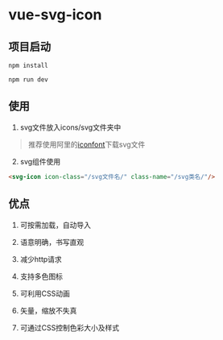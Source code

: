 # vue-svg-icon

## 项目启动

```
npm install

npm run dev
```

## 使用

1. svg文件放入icons/svg文件夹中

> 推荐使用阿里的[iconfont](https://www.iconfont.cn/plus)下载svg文件

2. svg组件使用

```html
<svg-icon icon-class="/svg文件名/" class-name="/svg类名/"/>
```

## 优点

1. 可按需加载，自动导入

2. 语意明确，书写直观

3. 减少http请求

4. 支持多色图标

5. 可利用CSS动画

6. 矢量，缩放不失真

7. 可通过CSS控制色彩大小及样式
